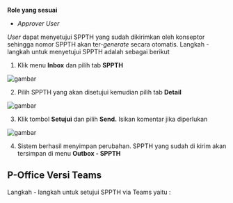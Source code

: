 **Role yang sesuai**

- *Approver User*

*User* dapat menyetujui SPPTH yang sudah dikirimkan oleh konseptor sehingga nomor SPPTH akan ter-*generate* secara otomatis. Langkah - langkah untuk menyetujui SPPTH adalah sebagai berikut

1. Klik menu **Inbox** dan pilih tab **SPPTH**

![gambar](SC_SPPTH/TH29.png)

2. Pilih SPPTH yang akan disetujui kemudian pilih tab **Detail**

![gambar](SC_SPPTH/TH30.png)

3. Klik tombol **Setujui** dan pilih **Send.** Isikan komentar jika diperlukan

![gambar](SC_SPPTH/TH31.png)

4. Sistem berhasil menyimpan perubahan. SPPTH yang sudah di kirim akan tersimpan di menu **Outbox - SPPTH**



## **P-Office Versi Teams**


Langkah - langkah untuk setujui SPPTH via Teams yaitu :
